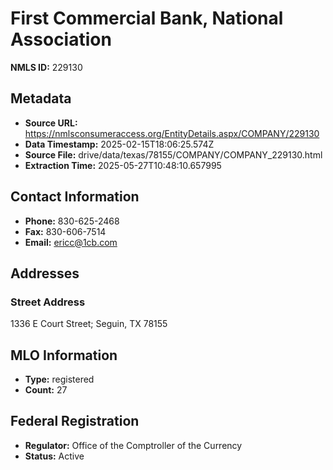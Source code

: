 # First Commercial Bank, National Association

**NMLS ID:** 229130

## Metadata
- **Source URL:** https://nmlsconsumeraccess.org/EntityDetails.aspx/COMPANY/229130
- **Data Timestamp:** 2025-02-15T18:06:25.574Z
- **Source File:** drive/data/texas/78155/COMPANY/COMPANY_229130.html
- **Extraction Time:** 2025-05-27T10:48:10.657995

## Contact Information
- **Phone:** 830-625-2468
- **Fax:** 830-606-7514
- **Email:** ericc@1cb.com

## Addresses
### Street Address
1336 E Court Street; Seguin, TX 78155

## MLO Information
- **Type:** registered
- **Count:** 27

## Federal Registration
- **Regulator:** Office of the Comptroller of the Currency
- **Status:** Active
